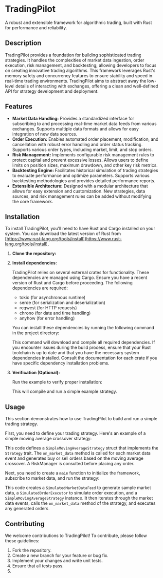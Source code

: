 # TradingPilot

A robust and extensible framework for algorithmic trading, built with Rust for performance and reliability.

## Description

TradingPilot provides a foundation for building sophisticated trading strategies. It handles the complexities of market data ingestion, order execution, risk management, and backtesting, allowing developers to focus on creating innovative trading algorithms. This framework leverages Rust's memory safety and concurrency features to ensure stability and speed in real-time trading environments. TradingPilot aims to abstract away the low-level details of interacting with exchanges, offering a clean and well-defined API for strategy development and deployment.

## Features

*   **Market Data Handling:**  Provides a standardized interface for subscribing to and processing real-time market data feeds from various exchanges. Supports multiple data formats and allows for easy integration of new data sources.
*   **Order Execution:**  Enables automated order placement, modification, and cancellation with robust error handling and order status tracking. Supports various order types, including market, limit, and stop orders.
*   **Risk Management:**  Implements configurable risk management rules to protect capital and prevent excessive losses. Allows users to define limits on position sizes, maximum drawdown, and other key risk metrics.
*   **Backtesting Engine:**  Facilitates historical simulation of trading strategies to evaluate performance and optimize parameters. Supports various backtesting methodologies and provides detailed performance reports.
*   **Extensible Architecture:**  Designed with a modular architecture that allows for easy extension and customization. New strategies, data sources, and risk management rules can be added without modifying the core framework.

## Installation

To install TradingPilot, you'll need to have Rust and Cargo installed on your system. You can download the latest version of Rust from [https://www.rust-lang.org/tools/install](https://www.rust-lang.org/tools/install).

1.  **Clone the repository:**

    

2.  **Install dependencies:**

    TradingPilot relies on several external crates for functionality. These dependencies are managed using Cargo.  Ensure you have a recent version of Rust and Cargo before proceeding. The following dependencies are required:

    *   tokio (for asynchronous runtime)
    *   serde (for serialization and deserialization)
    *   reqwest (for HTTP requests)
    *   chrono (for date and time handling)
    *   anyhow (for error handling)

    You can install these dependencies by running the following command in the project directory:

    

    This command will download and compile all required dependencies.  If you encounter issues during the build process, ensure that your Rust toolchain is up to date and that you have the necessary system dependencies installed. Consult the documentation for each crate if you have specific dependency installation problems.

3.  **Verification (Optional):**

    Run the example to verify proper installation:
    
    This will compile and run a simple example strategy.

## Usage

This section demonstrates how to use TradingPilot to build and run a simple trading strategy.

First, you need to define your trading strategy. Here's an example of a simple moving average crossover strategy:



This code defines a `SimpleMovingAverageStrategy` struct that implements the `Strategy` trait. The `on_market_data` method is called for each market data event and generates buy or sell orders based on the moving average crossover. A RiskManager is consulted before placing any order.

Next, you need to create a `main` function to initialize the framework, subscribe to market data, and run the strategy:



This code creates a `SimulatedMarketDataFeed` to generate sample market data, a `SimulatedOrderExecutor` to simulate order execution, and a `SimpleMovingAverageStrategy` instance. It then iterates through the market data events, calls the `on_market_data` method of the strategy, and executes any generated orders.

## Contributing

We welcome contributions to TradingPilot! To contribute, please follow these guidelines:

1.  Fork the repository.
2.  Create a new branch for your feature or bug fix.
3.  Implement your changes and write unit tests.
4.  Ensure that all tests pass.
5.